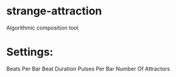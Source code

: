 # strange-attraction
Algorithmic composition tool

# Settings:

Beats Per Bar
Beat Duration
Pulses Per Bar
Number Of Attractors
